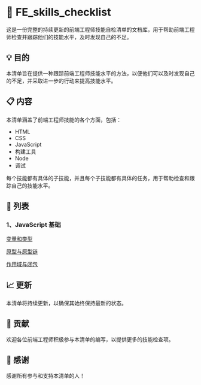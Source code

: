 # 📝 FE_skills_checklist

这是一份完整的持续更新的前端工程师技能自检清单的文档库，用于帮助前端工程师检查并跟踪他们的技能水平，及时发现自己的不足。

## 💡 目的

本清单旨在提供一种跟踪前端工程师技能水平的方法，以便他们可以及时发现自己的不足，并采取进一步的行动来提高技能水平。

## 📋 内容

本清单涵盖了前端工程师技能的各个方面，包括：

- HTML
- CSS
- JavaScript
- 构建工具
- Node
- 调试

每个技能都有具体的子技能，并且每个子技能都有具体的任务，用于帮助检查和跟踪自己的技能水平。

## 🌟 列表

### 1、JavaScript 基础

[变量和类型](./%E5%8F%98%E9%87%8F%E4%B8%8E%E7%B1%BB%E5%9E%8B.md)

[原型与原型链](./%E5%8E%9F%E5%9E%8B%E5%92%8C%E5%8E%9F%E5%9E%8B%E9%93%BE.md)

[作用域与闭包](./%E4%BD%9C%E7%94%A8%E5%9F%9F%E5%92%8C%E9%97%AD%E5%8C%85.md)

## 📈 更新

本清单将持续更新，以确保其始终保持最新的状态。

## 📝 贡献

欢迎各位前端工程师积极参与本清单的编写，以提供更多的技能检查项。

## 🙏 感谢

感谢所有参与和支持本清单的人！

